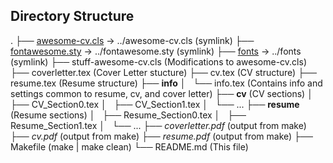 ## Directory Structure

.
├── [awesome-cv.cls](#) -> ../awesome-cv.cls (symlink)
├── [fontawesome.sty](#) -> ../fontawesome.sty (symlink)
├── [fonts](#) -> ../fonts (symlink)
├── stuff-awesome-cv.cls (Modifications to awesome-cv.cls)
├── coverletter.tex (Cover Letter stucture)
├── cv.tex (CV structure)
├── resume.tex (Resume structure)
├── **info**
│   └── info.tex (Contains info and settings common to resume, cv, and cover letter)
├── **cv** (CV sections)
│   ├── CV_Section0.tex
│   ├── CV_Section1.tex
│   └── ...
├── **resume** (Resume sections)
│   ├── Resume_Section0.tex
│   ├── Resume_Section1.tex
│   └── ...
├── _coverletter.pdf_ (output from make)
├── _cv.pdf_ (output from make)
├── _resume.pdf_ (output from make)
├── Makefile (make | make clean)
└── README.md (This file)

